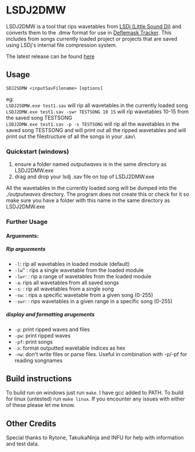 # LSDJ2DMW
LSDJ2DMW is a tool that rips wavetables from [LSDj (Little Sound Dj)](https://www.littlesounddj.com/) and converts them to the .dmw format for use in [Deflemask Tracker](https://deflemask.com/).
This includes from songs currently loaded project or projects that are saved using LSDj's internal file compression system.

The latest release can be found [here](https://github.com/Pegmode/LSDJ2DMW/releases)

## Usage
`SDJ2SDMW <inputSavFilename> [options]`
 
eg: \
`LSDJ2SDMW.exe test1.sav` will rip all wavetables in the currently loaded song\
`LSDJ2DMW.exe test1.sav -swr TESTSONG 10 15` will rip wavetables 10-15 from the saved song TESTSONG\
`LSDJ2DMW.exe test1.sav -p -s TESTSONG` will rip all the wavetables in the saved song TESTSONG and will print out all the ripped wavetables and will print out the filestructure of all the songs in your .sav\

### Quickstart (windows)
1. ensure a folder named *outputwaves* is in the same directory as LSDJ2DMW.exe
2. drag and drop your lsdj .sav file on top of LSDJ2DMW.exe

All the wavetables in the currently loaded song will be dumped into the *./outputwaves* directory. The program does not create this or check for it so make sure you have a folder with this name in the same directory as LSDJ2DMW.exe

### Further Usage
#### Arguements:
##### Rip arguements
* `-l`: rip all wavetables in loaded module (default)
* `-lw`" <wavenumber>: rips a single wavetable from the loaded module
* `-lwr`: <startWaveNumber>: rip a range of wavetables from the loaded module
* `-a`: rips all wavetables from all saved songs
* `-s`: <songname>: rip all wavetables from a single song
* `-sw`: <songname> <wavenumber>: rips a specific wavetable from a given song (0-255)
* `-swr`: <songname> <startWaveNumber> <endWaveNumber>: rips wavetables in a given range in a specific song (0-255)
##### display and formatting arugements
* `-p`: print ripped waves and files
* `-pw`: print ripped waves
* `-pf`: print songs
* `-x`: format outputted wavetable indices as hex
* `-nw`: don't write files or parse files. Useful in combination with -p/-pf for reading songnames

## Build instructions
To build run on windows just run `make`. I have gcc added to PATH. To build for linux (untested) run `make linux`. If you encounter any issues with either of these please let me know.

## Other Credits
Special thanks to Rytone, TakuikaNinja and INFU for help with information and test data.
